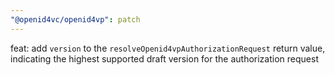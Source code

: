 ```yaml
---
"@openid4vc/openid4vp": patch
---
```


feat: add `version` to the `resolveOpenid4vpAuthorizationRequest` return value, indicating the highest supported draft version for the authorization request
